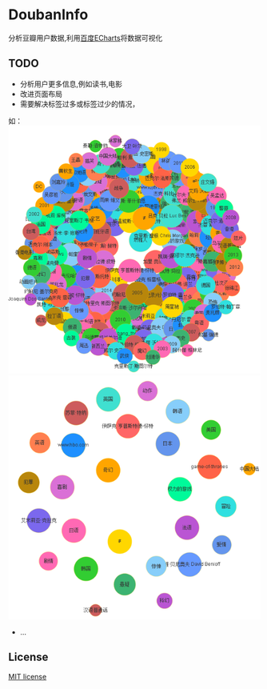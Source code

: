 # DoubanInfo

分析豆瓣用户数据,利用[百度ECharts](http://echarts.baidu.com/echarts2/index.html)将数据可视化


## TODO
 * 分析用户更多信息,例如读书,电影
 * 改进页面布局
 * 需要解决标签过多或标签过少的情况，
 
 如：
  ![标签太多](./doc/tooMany.png)  
  ![标签太少](./doc/Few.png)
  
 * ...

## License

[MIT license](./LICENSE)